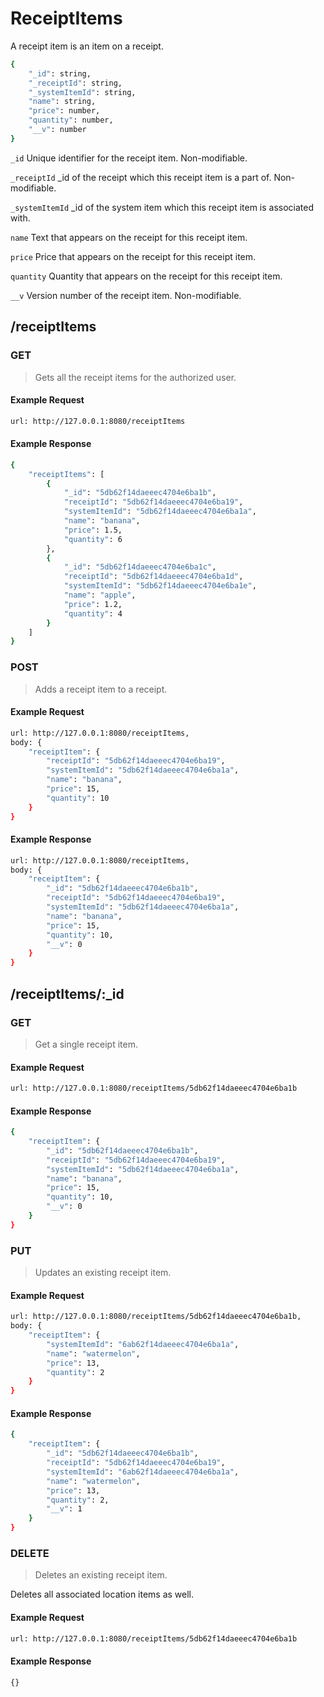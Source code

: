 # ReceiptItems

A receipt item is an item on a receipt.

```sh
{
    "_id": string,
    "_receiptId": string,
    "_systemItemId": string,
    "name": string,
    "price": number,
    "quantity": number,
    "__v": number
}
```

`_id` Unique identifier for the receipt item. Non-modifiable.

`_receiptId` _id of the receipt which this receipt item is a part of. Non-modifiable.

`_systemItemId` _id of the system item which this receipt item is associated with.

`name` Text that appears on the receipt for this receipt item.

`price` Price that appears on the receipt for this receipt item.

`quantity` Quantity that appears on the receipt for this receipt item.

`__v` Version number of the receipt item. Non-modifiable.

## /receiptItems

### GET

> Gets all the receipt items for the authorized user.

#### Example Request

```sh
url: http://127.0.0.1:8080/receiptItems
```

#### Example Response

```sh
{
    "receiptItems": [
        {
            "_id": "5db62f14daeeec4704e6ba1b",
            "receiptId": "5db62f14daeeec4704e6ba19",
            "systemItemId": "5db62f14daeeec4704e6ba1a",
            "name": "banana",
            "price": 1.5,
            "quantity": 6
        },
        {
            "_id": "5db62f14daeeec4704e6ba1c",
            "receiptId": "5db62f14daeeec4704e6ba1d",
            "systemItemId": "5db62f14daeeec4704e6ba1e",
            "name": "apple",
            "price": 1.2,
            "quantity": 4
        }
    ]
}
```

### POST

> Adds a receipt item to a receipt.

#### Example Request

```sh
url: http://127.0.0.1:8080/receiptItems,
body: {
    "receiptItem": {
        "receiptId": "5db62f14daeeec4704e6ba19",
        "systemItemId": "5db62f14daeeec4704e6ba1a",
        "name": "banana",
        "price": 15,
        "quantity": 10
    }
}
```

#### Example Response

```sh
url: http://127.0.0.1:8080/receiptItems,
body: {
    "receiptItem": {
        "_id": "5db62f14daeeec4704e6ba1b",
        "receiptId": "5db62f14daeeec4704e6ba19",
        "systemItemId": "5db62f14daeeec4704e6ba1a",
        "name": "banana",
        "price": 15,
        "quantity": 10,
        "__v": 0
    }
}
```

## /receiptItems/:_id

### GET

> Get a single receipt item.

#### Example Request

```sh
url: http://127.0.0.1:8080/receiptItems/5db62f14daeeec4704e6ba1b
```

#### Example Response

```sh
{
    "receiptItem": {
        "_id": "5db62f14daeeec4704e6ba1b",
        "receiptId": "5db62f14daeeec4704e6ba19",
        "systemItemId": "5db62f14daeeec4704e6ba1a",
        "name": "banana",
        "price": 15,
        "quantity": 10,
        "__v": 0
    }
}
```

### PUT

> Updates an existing receipt item.

#### Example Request

```sh
url: http://127.0.0.1:8080/receiptItems/5db62f14daeeec4704e6ba1b,
body: {
    "receiptItem": {
        "systemItemId": "6ab62f14daeeec4704e6ba1a",
        "name": "watermelon",
        "price": 13,
        "quantity": 2
    }
}
```

#### Example Response

```sh
{
    "receiptItem": {
        "_id": "5db62f14daeeec4704e6ba1b",
        "receiptId": "5db62f14daeeec4704e6ba19",
        "systemItemId": "6ab62f14daeeec4704e6ba1a",
        "name": "watermelon",
        "price": 13,
        "quantity": 2,
        "__v": 1
    }
}
```

### DELETE

> Deletes an existing receipt item.

Deletes all associated location items as well.

#### Example Request

```sh
url: http://127.0.0.1:8080/receiptItems/5db62f14daeeec4704e6ba1b
```

#### Example Response

```sh
{}
```